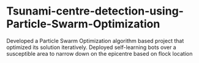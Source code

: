 # Tsunami-centre-detection-using-Particle-Swarm-Optimization
Developed a Particle Swarm Optimization algorithm based project that  optimized its  solution iteratively. Deployed self-learning bots over a susceptible area to narrow down on the epicentre based on  flock location
